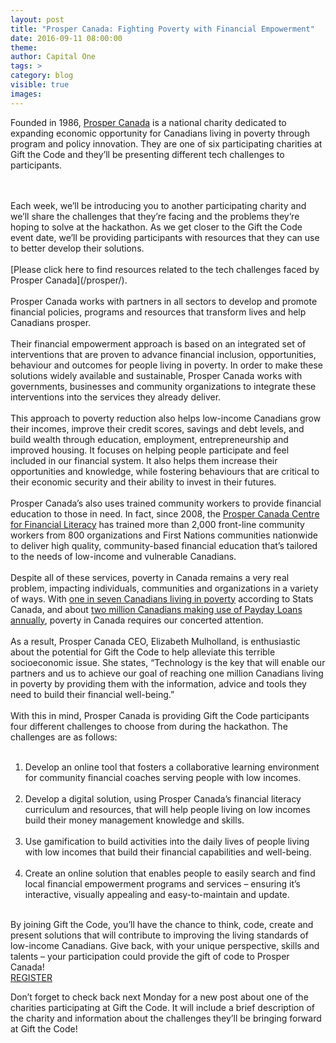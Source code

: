 ```yaml
---
layout: post
title: "Prosper Canada: Fighting Poverty with Financial Empowerment"
date: 2016-09-11 08:00:00
theme:
author: Capital One
tags: >
category: blog
visible: true
images:
---
```

Founded in 1986, <a href="http://prospercanada.org/" target="_blank">Prosper Canada</a> is a national charity dedicated to expanding economic opportunity for Canadians living in poverty through program and policy innovation. 
They are one of six participating charities at Gift the Code and they’ll be presenting different tech challenges to participants.
<!--more-->
<br />
<br />
Each week, we’ll be introducing you to another participating charity and we’ll share the challenges that they’re facing and the problems they’re hoping to solve at the hackathon. 
As we get closer to the Gift the Code event date, we’ll be providing participants with resources that they can use to better develop their solutions. 
<br />
<br />
[Please click here to find resources related to the tech challenges faced by Prosper Canada](/prosper/).
<br />
<br />
Prosper Canada works with partners in all sectors to develop and promote financial policies, programs and resources that transform lives and help Canadians prosper. 
<br />
<br />
Their financial empowerment approach is based on an integrated set of interventions that are proven to advance financial inclusion, opportunities, behaviour and outcomes for people 
living in poverty. In order to make these solutions widely available and sustainable, Prosper Canada works with governments, businesses and community organizations to integrate 
these interventions into the services they already deliver.
<br />
<br />
This approach to poverty reduction also helps low-income Canadians grow their incomes, improve their credit scores, savings and debt levels, and build wealth through education, 
employment, entrepreneurship and improved housing. It focuses on helping people participate and feel included in our financial system. It also helps them increase their 
opportunities and knowledge, while fostering behaviours that are critical to their economic security and their ability to invest in their futures.
<br />
<br />
Prosper Canada’s also uses trained community workers to provide financial education to those in need. In fact, since 2008, the 
<a href="http://prospercanada.org/Our-Work/Centre-for-Financial-Literacy.aspx" target="_blank">Prosper Canada Centre for Financial Literacy</a> 
has trained more than 2,000 front-line community workers from 800 organizations and First Nations communities nationwide to deliver high quality, community-based financial 
education that’s tailored to the needs of low-income and vulnerable Canadians.
<br />
<br />
Despite all of these services, poverty in Canada remains a very real problem, impacting individuals, communities and organizations in a variety of 
ways. With <a href="http://www.cwp-csp.ca/poverty/just-the-facts/" target="_blank">one in seven 
Canadians living in poverty</a> according to Stats Canada, and about <a href="http://momentum.org/files/Publications/Real-Cost-Payday-Lending.pdf" target="_blank">two million Canadians 
making use of Payday Loans annually</a>, poverty in Canada requires our concerted attention.
<br />
<br />
As a result, Prosper Canada CEO, Elizabeth Mulholland, is enthusiastic about the potential for Gift the Code to help alleviate this terrible socioeconomic issue. She states, 
“Technology is the key that will enable our partners and us to achieve our goal of reaching one million Canadians living in poverty by providing them with the information, 
advice and tools they need to build their financial well-being.”
<br />
<br />
With this in mind, Prosper Canada is providing Gift the Code participants four different challenges to choose from during the hackathon. The challenges are as follows:
<br />
<br />
<ol>
<li>Develop an online tool that fosters a collaborative learning environment for community financial coaches serving people with low incomes.<br /><br /></li>
<li>Develop a digital solution, using Prosper Canada’s financial literacy curriculum and resources, that will help people living on low incomes build their money management knowledge and skills.<br /><br /></li>
<li>Use gamification to build activities into the daily lives of people living with low incomes that build their financial capabilities and well-being.<br /><br /></li>
<li>Create an online solution that enables people to easily search and find local financial empowerment programs and services – ensuring it’s interactive, visually appealing and easy-to-maintain and update.<br /><br /></li>
</ol>
By joining Gift the Code, you’ll have the chance to think, code, create and present solutions that will contribute to improving the living standards of low-income Canadians. 
Give back, with your unique perspective, skills and talents – your participation could provide the gift of code to Prosper Canada!
<br />

<div class="center link"><a href="https://www.hackworks.com/giftthecode" class="register-now">REGISTER</a></div>

Don’t forget to check back next Monday for a new post about one of the charities participating at Gift the Code. It will include a brief description of the charity and information about the challenges they’ll be bringing forward at Gift the Code! 
